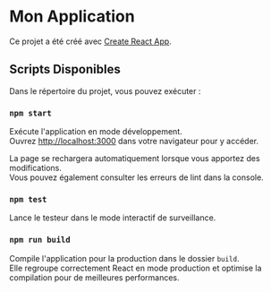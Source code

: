 # Mon Application

Ce projet a été créé avec [Create React App](https://github.com/facebook/create-react-app).

## Scripts Disponibles

Dans le répertoire du projet, vous pouvez exécuter :

### `npm start`

Exécute l'application en mode développement.\
Ouvrez [http://localhost:3000](http://localhost:3000) dans votre navigateur pour y accéder.

La page se rechargera automatiquement lorsque vous apportez des modifications.\
Vous pouvez également consulter les erreurs de lint dans la console.

### `npm test`

Lance le testeur dans le mode interactif de surveillance.

### `npm run build`

Compile l'application pour la production dans le dossier `build`.\
Elle regroupe correctement React en mode production et optimise la compilation pour de meilleures performances.
